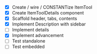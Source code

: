- [x] Create / wire / CONSTANTize ItemTool
- [x] Create ItemToolDetails component
- [x] Scaffold header, tabs, contents
- [x] Implement Description with sidebar
- [ ] Implement details
- [x] Implement advancement
- [ ] Test standalone
- [ ] Test embedded